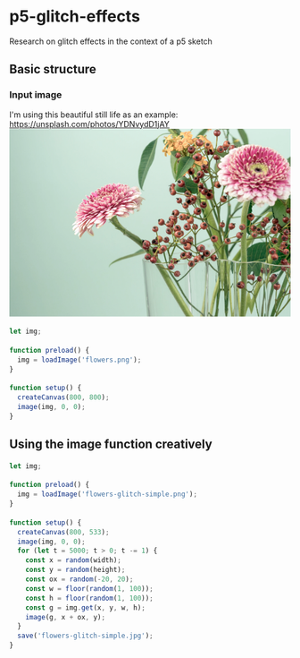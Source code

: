 # p5-glitch-effects
Research on glitch effects in the context of a p5 sketch 

## Basic structure

### Input image
I'm using this beautiful still life as an example: https://unsplash.com/photos/YDNvydD1jAY
![flowers](flowers.png)

```javascript
let img;

function preload() {
  img = loadImage('flowers.png');
}

function setup() {
  createCanvas(800, 800);
  image(img, 0, 0);
}
```

## Using the image function creatively
```javascript
let img;

function preload() {
  img = loadImage('flowers-glitch-simple.png');
}

function setup() {
  createCanvas(800, 533);
  image(img, 0, 0);
  for (let t = 5000; t > 0; t -= 1) {
    const x = random(width);
    const y = random(height);
    const ox = random(-20, 20);
    const w = floor(random(1, 100));
    const h = floor(random(1, 100));
    const g = img.get(x, y, w, h);
    image(g, x + ox, y);
  }
  save('flowers-glitch-simple.jpg');
}
```
